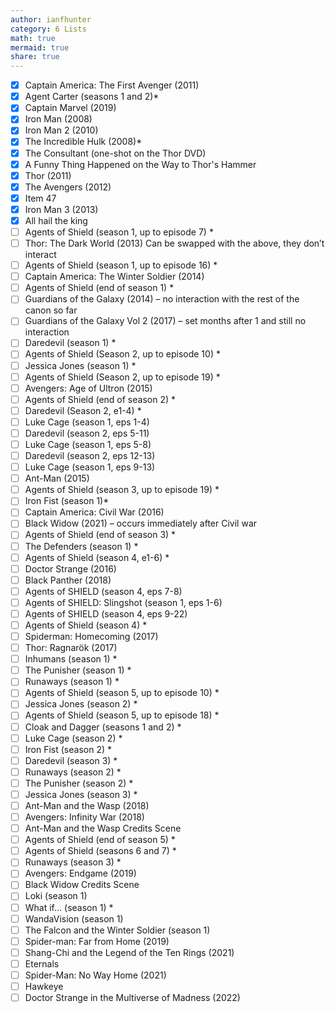 ```yaml
---
author: ianfhunter
category: 6 Lists
math: true
mermaid: true
share: true
---
```


- [X] Captain America: The First Avenger (2011)
- [X] Agent Carter (seasons 1 and 2)*
- [X] Captain Marvel (2019)
- [X] Iron Man (2008)
- [X] Iron Man 2 (2010)
- [X] The Incredible Hulk (2008)*
- [X] The Consultant (one-shot on the Thor DVD)
- [X] A Funny Thing Happened on the Way to Thor's Hammer
- [X] Thor (2011)
- [X] The Avengers (2012)
- [X] Item 47
- [X] Iron Man 3 (2013)
- [X] All hail the king
- [ ] Agents of Shield (season 1, up to episode 7) *
- [ ] Thor: The Dark World (2013) Can be swapped with the above, they don’t interact
- [ ] Agents of Shield (season 1, up to episode 16) *
- [ ] Captain America: The Winter Soldier (2014)
- [ ] Agents of Shield (end of season 1) *
- [ ] Guardians of the Galaxy (2014) – no interaction with the rest of the canon so far
- [ ] Guardians of the Galaxy Vol 2 (2017) – set months after 1 and still no interaction
- [ ] Daredevil (season 1) *
- [ ] Agents of Shield (Season 2, up to episode 10) *
- [ ] Jessica Jones (season 1) *
- [ ] Agents of Shield (Season 2, up to episode 19) *
- [ ] Avengers: Age of Ultron (2015)
- [ ] Agents of Shield (end of season 2) *
- [ ] Daredevil (Season 2, e1-4) *
- [ ] Luke Cage (season 1, eps 1-4)
- [ ] Daredevil (season 2, eps 5-11)
- [ ] Luke Cage (season 1, eps 5-8)
- [ ] Daredevil (season 2, eps 12-13)
- [ ] Luke Cage (season 1, eps 9-13)
- [ ] Ant-Man (2015)
- [ ] Agents of Shield (season 3, up to episode 19) *
- [ ] Iron Fist (season 1)*
- [ ] Captain America: Civil War (2016)
- [ ] Black Widow (2021) – occurs immediately after Civil war
- [ ] Agents of Shield (end of season 3) *
- [ ] The Defenders (season 1) *
- [ ] Agents of Shield (season 4, e1-6) *
- [ ] Doctor Strange (2016)
- [ ] Black Panther (2018) 
- [ ] Agents of SHIELD (season 4, eps 7-8)
- [ ] Agents of SHIELD: Slingshot (season 1, eps 1-6)
- [ ] Agents of SHIELD (season 4, eps 9-22)
- [ ] Agents of Shield (season 4) *
- [ ] Spiderman: Homecoming (2017)
- [ ] Thor: Ragnarök (2017)
- [ ] Inhumans (season 1) *
- [ ] The Punisher (season 1) *
- [ ] Runaways (season 1) *
- [ ] Agents of Shield (season 5, up to episode 10) *
- [ ] Jessica Jones (season 2) *
- [ ] Agents of Shield (season 5, up to episode 18) *
- [ ] Cloak and Dagger (seasons 1 and 2) *
- [ ] Luke Cage (season 2) *
- [ ] Iron Fist (season 2) *
- [ ] Daredevil (season 3) *
- [ ] Runaways (season 2) *
- [ ] The Punisher (season 2) *
- [ ] Jessica Jones (season 3) *
- [ ] Ant-Man and the Wasp (2018)
- [ ] Avengers: Infinity War (2018)
- [ ] Ant-Man and the Wasp Credits Scene
- [ ] Agents of Shield (end of season 5) *
- [ ] Agents of Shield (seasons 6 and 7) *
- [ ] Runaways (season 3) *
- [ ] Avengers: Endgame (2019)
- [ ] Black Widow Credits Scene
- [ ] Loki (season 1)
- [ ] What if… (season 1) *
- [ ] WandaVision (season 1)
- [ ] The Falcon and the Winter Soldier (season 1)
- [ ] Spider-man: Far from Home (2019)
- [ ] Shang-Chi and the Legend of the Ten Rings (2021)
- [ ] Eternals
- [ ] Spider-Man: No Way Home (2021)
- [ ] Hawkeye
- [ ] Doctor Strange in the Multiverse of Madness (2022)